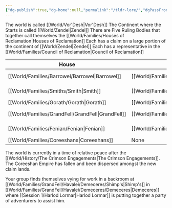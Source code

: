```yaml
---
{"dg-publish":true,"dg-home":null,"permalink":"/tldr-lore/","dgPassFrontmatter":true,"created":"2025-03-10T20:54:20.532-04:00","updated":"2025-03-16T19:21:28.666-04:00"}
---
```



The world is called [[World/Vor'Desh\|Vor'Desh]]
The Continent where the Starts is called [[World/Zendel\|Zendel]]
There are Five Ruling Bodies that together call themselves the [[World/Families/Houses of Reclamation\|Houses of Reclamation]]
Each has a claim on a large portion of the continent of [[World/Zendel\|Zendel]]
Each has a representative in the [[World/Families/Council of Reclamation\|Council of Reclamation]]      

| House          | Claim Land   | Ruler/Representative   |
| -------------- | ------------ | ---------------------- |
| [[World/Families/Barrowel/Barrowel\|Barrowel]]   | [[World/Families/Barrowel/Valoreia/Valoreia\|Valoreia]] | Prince [[World/Families/Barrowel/Wyn Clavain\|Wyn Clavain]] |
| [[World/Families/Smiths/Smith\|Smith]]      | [[World/Families/Smiths/Khazadle\|Khazadle]] | Admrial [[World/Families/Smiths/Lev Keene\|Lev Keene]]  |
| [[World/Families/Gorath/Gorath\|Gorath]]     | [[World/Families/Gorath/Rakkarn/Rakkarn\|Rakkarn]]  | [[World/Families/Gorath/Thaz'Gar\|Thaz'Gar]]           |
| [[World/Families/GrandFell/GrandFell\|GrandFell]]  | [[World/Families/GrandFell/Havalei/Havalei\|Havalei]]  | Lord [[World/Families/GrandFell/Vearon wei\|Vearon wei]]    |
| [[World/Families/Fenian/Fenian\|Fenian]]     | [[World/Families/Fenian/Resharan/Resharan\|Resharan]] | [[World/Families/Fenian/Lord Maxwell\|Lord Maxwell]]       |
| [[World/Families/Coreeshans\|Coreeshans]] | None         | Empire Dissolved       |
The world is currently in a time of relative peace after the [[World/History/The Crimson Engagements\|The Crimson Engagements]]. The Coreeshan Empire has fallen and been dispersed amongst the new claim lands. 

Your group finds themselves vying for work in a backroom at [[World/Families/GrandFell/Havalei/Demeceres/Shimp's\|Shimp's]] in [[World/Families/GrandFell/Havalei/Demeceres/Demeceres\|Demeceres]] where [[Session 1/Harlod Lormar\|Harlod Lormar]] is putting together a party of adventurers to assist him.

